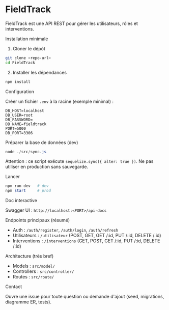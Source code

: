 # FieldTrack

FieldTrack est une API REST pour gérer les utilisateurs, rôles et interventions.

Installation minimale

1. Cloner le dépôt

```bash
git clone <repo-url>
cd FieldTrack
```

2. Installer les dépendances

```powershell
npm install
```

Configuration

Créer un fichier `.env` à la racine (exemple minimal) :

```
DB_HOST=localhost
DB_USER=root
DB_PASSWORD=
DB_NAME=fieldtrack
PORT=5000
DB_PORT=3306
```

Préparer la base de données (dev)

```powershell
node ./src/sync.js
```

Attention : ce script exécute `sequelize.sync({ alter: true })`. Ne pas utiliser en production sans sauvegarde.

Lancer

```powershell
npm run dev   # dev
npm start     # prod
```

Doc interactive

Swagger UI : `http://localhost:<PORT>/api-docs`

Endpoints principaux (résumé)

- Auth : `/auth/register`, `/auth/login`, `/auth/refresh`
- Utilisateurs : `/utilisateur` (POST, GET, GET /:id, PUT /:id, DELETE /:id)
- Interventions : `/interventions` (GET, POST, GET /:id, PUT /:id, DELETE /:id)

Architecture (très bref)

- Models : `src/model/`
- Controllers : `src/controller/`
- Routes : `src/route/`

Contact

Ouvre une issue pour toute question ou demande d'ajout (seed, migrations, diagramme ER, tests).
